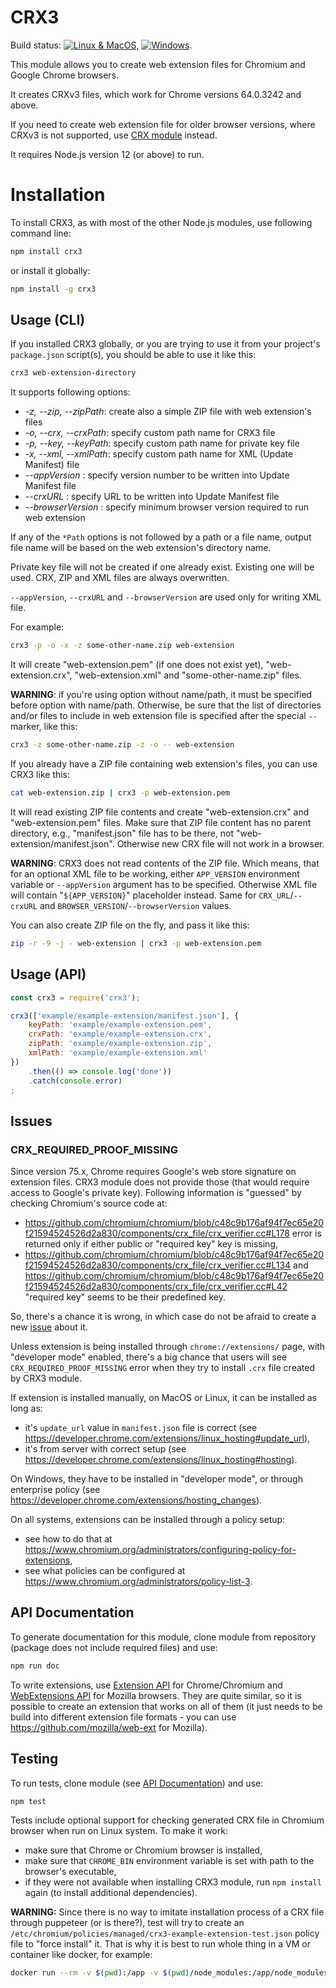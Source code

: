CRX3
====

Build status: [![Linux & MacOS](https://api.cirrus-ci.com/github/ahwayakchih/crx3.svg)](https://cirrus-ci.com/github/ahwayakchih/crx3 "Linux & MacOS"), [![Windows](https://ci.appveyor.com/api/projects/status/oylw6nx8ebj5rw1e/branch/master?svg=true)](https://ci.appveyor.com/project/ahwayakchih/crx3/branch/master "Windows").

This module allows you to create web extension files for Chromium and Google Chrome browsers.

It creates CRXv3 files, which work for Chrome versions 64.0.3242 and above.

If you need to create web extension file for older browser versions, where CRXv3 is not supported, use [CRX module](https://github.com/oncletom/crx) instead.

It requires Node.js version 12 (or above) to run.

# Installation

To install CRX3, as with most of the other Node.js modules, use following command line:

```sh
npm install crx3
```

or install it globally:

```sh
npm install -g crx3
```

## Usage (CLI)

If you installed CRX3 globally, or you are trying to use it from your project's `package.json` script(s), you should be able to use it like this:

```sh
crx3 web-extension-directory
```

It supports following options:

- *-z, --zip, --zipPath*: create also a simple ZIP file with web extension's files
- *-o, --crx, --crxPath*: specify custom path name for CRX3 file
- *-p, --key, --keyPath*: specify custom path name for private key file
- *-x, --xml, --xmlPath*: specify custom path name for XML (Update Manifest) file
- *--appVersion*        : specify version number to be written into Update Manifest file
- *--crxURL*            : specify URL to be written into Update Manifest file
- *--browserVersion*    : specify minimum browser version required to run web extension

If any of the `*Path` options is not followed by a path or a file name, output file name will be based on the web extension's directory name.

Private key file will not be created if one already exist. Existing one will be used.
CRX, ZIP and XML files are always overwritten.

`--appVersion`, `--crxURL` and `--browserVersion` are used only for writing XML file.

For example:

```sh
crx3 -p -o -x -z some-other-name.zip web-extension
```

It will create "web-extension.pem" (if one does not exist yet), "web-extension.crx", "web-extension.xml" and "some-other-name.zip" files.

**WARNING**: if you're using option without name/path, it must be specified before option with name/path. Otherwise, be sure that the list of directories and/or files to include in web extension file is specified after the special `--` marker, like this:

```sh
crx3 -z some-other-name.zip -z -o -- web-extension
```

If you already have a ZIP file containing web extension's files, you can use CRX3 like this:

```sh
cat web-extension.zip | crx3 -p web-extension.pem
```

It will read existing ZIP file contents and create "web-extension.crx" and "web-extension.pem" files.
Make sure that ZIP file content has no parent directory, e.g., "manifest.json" file has to be there, not "web-extension/manifest.json".
Otherwise new CRX file will not work in a browser.

**WARNING**: CRX3 does not read contents of the ZIP file. Which means, that for an optional XML file to be working, either `APP_VERSION` environment variable or `--appVersion` argument has to be specified. Otherwise XML file will contain "`${APP_VERSION}`" placeholder instead.
Same for `CRX_URL`/`--crxURL` and `BROWSER_VERSION`/`--browserVersion` values.

You can also create ZIP file on the fly, and pass it like this:

```sh
zip -r -9 -j - web-extension | crx3 -p web-extension.pem
```

## Usage (API)

```js
const crx3 = require('crx3');

crx3(['example/example-extension/manifest.json'], {
	keyPath: 'example/example-extension.pem',
	crxPath: 'example/example-extension.crx',
	zipPath: 'example/example-extension.zip',
	xmlPath: 'example/example-extension.xml'
})
	.then(() => console.log('done'))
	.catch(console.error)
;
```

## Issues

### CRX_REQUIRED_PROOF_MISSING

Since version 75.x, Chrome requires Google's web store signature on extension files. CRX3 module does not provide those (that would require access to Google's private key). Following information is "guessed" by checking Chromium's source code at:

- https://github.com/chromium/chromium/blob/c48c9b176af94f7ec65e20f21594524526d2a830/components/crx_file/crx_verifier.cc#L178 error is returned only if either public or "required key" key is missing,
- https://github.com/chromium/chromium/blob/c48c9b176af94f7ec65e20f21594524526d2a830/components/crx_file/crx_verifier.cc#L134 and https://github.com/chromium/chromium/blob/c48c9b176af94f7ec65e20f21594524526d2a830/components/crx_file/crx_verifier.cc#L42 "required key" seems to be their predefined key.

So, there's a chance it is wrong, in which case do not be afraid to create a new [issue](https://github.com/ahwayakchih/crx3/issues) about it.

Unless extension is being installed through `chrome://extensions/` page, with "developer mode" enabled, there's a big chance that users will see `CRX_REQUIRED_PROOF_MISSING` error when they try to install `.crx` file created by CRX3 module.

If extension is installed manually, on MacOS or Linux, it can be installed as long as:

- it's `update_url` value in `manifest.json` file is correct (see https://developer.chrome.com/extensions/linux_hosting#update_url),
- it's from server with correct setup (see https://developer.chrome.com/extensions/linux_hosting#hosting).

On Windows, they have to be installed in "developer mode", or through enterprise policy (see https://developer.chrome.com/extensions/hosting_changes).

On all systems, extensions can be installed through a policy setup:

- see how to do that at https://www.chromium.org/administrators/configuring-policy-for-extensions,
- see what policies can be configured at https://www.chromium.org/administrators/policy-list-3.

## API Documentation

To generate documentation for this module, clone module from repository (package does not include required files) and use:

```sh
npm run doc
```

To write extensions, use [Extension API](https://developer.chrome.com/extensions) for Chrome/Chromium and [WebExtensions API](https://developer.mozilla.org/en-US/docs/Mozilla/Add-ons/WebExtensions) for Mozilla browsers. They are quite similar, so it is possible to create an extension that works on all of them (it just needs to be build into different extension file formats - you can use https://github.com/mozilla/web-ext for Mozilla).

## Testing

To run tests, clone module (see [API Documentation](#API-documentation)) and use:

```sh
npm test
```

Tests include optional support for checking generated CRX file in Chromium browser when run on Linux system. To make it work:

- make sure that Chrome or Chromium browser is installed,
- make sure that `CHROME_BIN` environment variable is set with path to the browser's executable,
- if they were not available when installing CRX3 module, run `npm install` again (to install additional dependencies).

**WARNING:** Since there is no way to imitate installation process of a CRX file through puppeteer (or is there?), test will try to create an `/etc/chromium/policies/managed/crx3-example-extension-test.json` policy file to "force install" it. That is why it is best to run whole thing in a VM or container like docker, for example:

```sh
docker run --rm -v $(pwd):/app -v $(pwd)/node_modules:/app/node_modules -it ahwayakchih/nodeapp:puppeteer xvfb-run npm test
```
